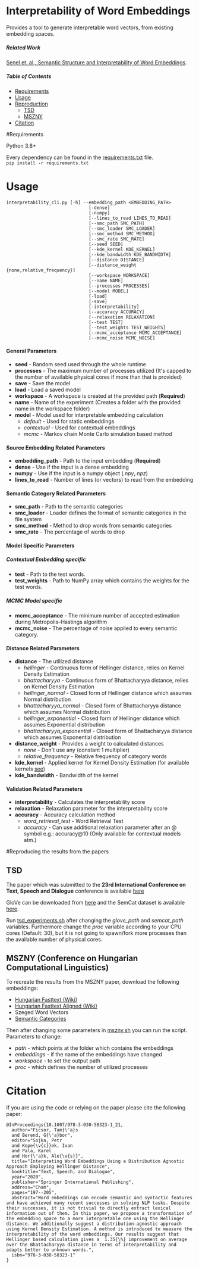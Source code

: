 # Interpretability of Word Embeddings

Provides a tool to generate interpretable word vectors, from existing embedding spaces.

##### Related Work

[Senel et. al., Semantic Structure and Interpretability of Word Embeddings](https://arxiv.org/abs/1711.00331).

##### Table of Contents
- [Requirements](#requirements)
- [Usage](#usage)
- [Reproduction](#reproducing-the-results-from-the-papers)
  - [TSD](#tsd)
  - [MSZNY](#mszny-conference-on-hungarian-computational-linguistics)
- [Citation](#citation)


#Requirements

Python 3.8+

Every dependency can be found in the [requirements.txt](requirements.txt) file.<br>
`pip install -r requirements.txt`

# Usage

```
interpretability_cli.py [-h] --embedding_path <EMBEDDING_PATH> 
                               [-dense]
                               [-numpy] 
                               [--lines_to_read LINES_TO_READ]
                               [--smc_path SMC_PATH] 
                               [--smc_loader SMC_LOADER]
                               [--smc_method SMC_METHOD] 
                               [--smc_rate SMC_RATE]
                               [--seed SEED] 
                               [--kde_kernel KDE_KERNEL]
                               [--kde_bandwidth KDE_BANDWIDTH] 
                               [--distance DISTANCE]
                               [--distance_weight {none,relative_frequency}]
                               [--workspace WORKSPACE] 
                               [--name NAME]
                               [--processes PROCESSES] 
                               [--model MODEL] 
                               [-load]
                               [-save] 
                               [-interpretability]
                               [--accuracy ACCURACY] 
                               [--relaxation RELAXATION]
                               [--test TEST] 
                               [--test_weights TEST_WEIGHTS]
                               [--mcmc_acceptance MCMC_ACCEPTANCE]
                               [--mcmc_noise MCMC_NOISE]
```

#### General Parameters
- **seed** - Random seed used through the whole runtime
- **processes** - The maximum number of processes utilized (It's capped to the number of available physical cores if more than that is provided)
- **save** - Save the model
- **load** - Load a saved model
- **workspace** - A workspace is created at the provided path (**Required**)
- **name** - Name of the experiment (Creates a folder with the provided name in the workspace folder)
- **model** - Model used for interpretable embedding calculation
  - _default_ - Used for static embeddings
  - _contextual_ - Used for contextual embeddings
  - _mcmc_ - Markov chain Monte Carlo simulation based method

#### Source Embedding Related Parameters
- **embedding_path** - Path to the input embedding (**Required**)
- **dense** - Use if the input is a dense embedding
- **numpy** - Use if the input is a numpy object (_.npy_,_.npz_)
- **lines_to_read** - Number of lines (or vectors) to read from the embedding

#### Semantic Category Related Parameters
- **smc_path** - Path to the semantic categories
- **smc_loader** - Loader defines the format of semantic categories in the file system
- **smc_method** - Method to drop words from semantic categories
- **smc_rate** - The percentage of words to drop

#### Model Specific Parameters
##### Contextual Embedding specific
- **test** - Path to the test words. 
- **test_weights** - Path to NumPy array which contains the weights for the test words.
##### MCMC Model specific
- **mcmc_acceptance** - The minimum number of accepted estimation during Metropolis–Hastings algorithm
- **mcmc_noise** - The percentage of noise applied to every semantic category.

#### Distance Related Parameters
- **distance** - The utilized distance
  - _hellinger_ - Continuous form of Hellinger distance, relies on Kernel Density Estimation
  - _bhattacharyya_ - Continuous form of Bhattacharyya distance, relies on Kernel Density Estimation
  - _hellinger_normal_ - Closed form of Hellinger distance which assumes Normal distribution
  - _bhattacharyya_normal_ - Closed form of Bhattacharyya distance which assumes Normal distribution
  - _hellinger_exponential_ - Closed form of Hellinger distance which assumes Exponential distribution
  - _bhattacharyya_exponential_ - Closed form of Bhattacharyya distance which assumes Exponential distribution
- **distance_weight** - Provides a weight to calculated distances
  - _none_ - Don't use any (constant 1 multiplier)
  - _relative_frequency_ - Relative frequency of category words
- **kde_kernel** - Applied kernel for Kernel Density Estimation (for available kernels [see](https://scikit-learn.org/stable/modules/generated/sklearn.neighbors.KernelDensity.html#sklearn.neighbors.KernelDensity))
- **kde_bandwidth** - Bandwidth of the kernel

#### Validation Related Parameters
- **interpretability** - Calculates the interpretability score
- **relaxation** - Relaxation parameter for the interpretability score
- **accuracy** - Accuracy calculation method
  - _word_retrieval_test_ - Word Retrieval Test
  - _accuracy_ - Can use additional relaxation parameter after an @ symbol e.g.: accuracy@10 (Only available for contextual models atm.)


#Reproducing the results from the papers

## TSD
The paper which was submitted to the **23rd International Conference on Text, Speech and Dialogue** conference is available [here](docs/tsd_paper.pdf)

GloVe can be downloaded from [here](http://nlp.stanford.edu/data/glove.6B.zip) and the SemCat dataset is available [here](https://github.com/avaapm/SEMCATdataset2018).

Run [tsd_experiments.sh](experiments/tsd_expriments.sh) after changing the _glove_path_ and _semcat_path_ variables. Furthermore change the _proc_ variable according to your CPU cores (Default: 30), but it is not going to spawn/fork more processes than the available number of physical cores.

## MSZNY (Conference on Hungarian Computational Linguistics)
To recreate the results from the MSZNY paper, download the following embeddings:

- [Hungarian Fasttext (Wiki)](https://dl.fbaipublicfiles.com/fasttext/vectors-wiki/wiki.hu.vec)
- [Hungarian Fasttext Aligned (Wiki)](https://dl.fbaipublicfiles.com/fasttext/vectors-aligned/wiki.hu.align.vec)
- Szeged Word Vectors
- [Semantic Categories](https://github.com/ficstamas/multilingual_semantic_categories/blob/master/categories/semcat_en-de-hu.json)

Then after changing some parameters in [mszny.sh](experiments/mszny.sh) you can run the script.
<br>
Parameters to change:
- _path_ - which points at the folder which contains the embeddings
- _embeddings_ - if the name of the embeddings have changed
- _workspace_ - to set the output path
- _proc_ - which defines the number of utilized processes
# Citation 

If you are using the code or relying on the paper please cite the following paper:

```
@InProceedings{10.1007/978-3-030-58323-1_21,
  author="Ficsor, Tam{\'a}s
  and Berend, G{\'a}bor",
  editor="Sojka, Petr
  and Kope{\v{c}}ek, Ivan
  and Pala, Karel
  and Hor{\'a}k, Ale{\v{s}}",
  title="Interpreting Word Embeddings Using a Distribution Agnostic Approach Employing Hellinger Distance",
  booktitle="Text, Speech, and Dialogue",
  year="2020",
  publisher="Springer International Publishing",
  address="Cham",
  pages="197--205",
  abstract="Word embeddings can encode semantic and syntactic features and have achieved many recent successes in solving NLP tasks. Despite their successes, it is not trivial to directly extract lexical information out of them. In this paper, we propose a transformation of the embedding space to a more interpretable one using the Hellinger distance. We additionally suggest a distribution-agnostic approach using Kernel Density Estimation. A method is introduced to measure the interpretability of the word embeddings. Our results suggest that Hellinger based calculation gives a  1.35{\%} improvement on average over the Bhattacharyya distance in terms of interpretability and adapts better to unknown words.",
  isbn="978-3-030-58323-1"
}
```

